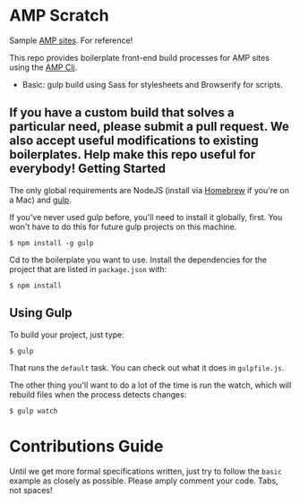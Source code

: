 AMP Scratch
===========

Sample [AMP sites](http://www.aolpublishers.com/support/documentation/sites/filebased.md). For reference!

This repo provides boilerplate front-end build processes for AMP sites using the [AMP Cli](http://www.aolpublishers.com/support/documentation/sites/filebased/dev/cli.md).

* Basic: gulp build using Sass for stylesheets and Browserify for scripts.

If you have a custom build that solves a particular need, please submit a pull request. We also accept useful modifications to existing boilerplates. Help make this repo useful for everybody!
Getting Started
---------------

The only global requirements are NodeJS (install via [Homebrew](http://brew.sh/) if you're on a Mac) and [gulp](http://gulpjs.com/).

If you've never used gulp before, you'll need to install it globally, first. You won't have to do this for future gulp projects on this machine.

```
$ npm install -g gulp
```

Cd to the boilerplate you want to use. Install the dependencies for the project that are listed in `package.json` with:

```
$ npm install
```

Using Gulp
----------

To build your project, just type:

```
$ gulp
```

That runs the `default` task. You can check out what it does in `gulpfile.js`.

The other thing you'll want to do a lot of the time is run the watch, which will rebuild files when the process detects changes:

```
$ gulp watch
```

Contributions Guide
===================

Until we get more formal specifications written, just try to follow the `basic` example as closely as possible. Please amply comment your code. Tabs, not spaces!

